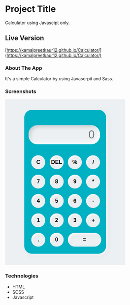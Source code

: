 # Project Title

Calculator using Javascipt only.

## Live Version

[https://kamalpreetkaur12.github.io/Calculator/](https://kamalpreetkaur12.github.io/Calculator/)

### About The App

It's a simple Calculator by using Javascrpit and Sass.

### Screenshots
![screenshot-of-app](./assets/calculator.png)


### Technologies

* HTML
* SCSS
* Javascript